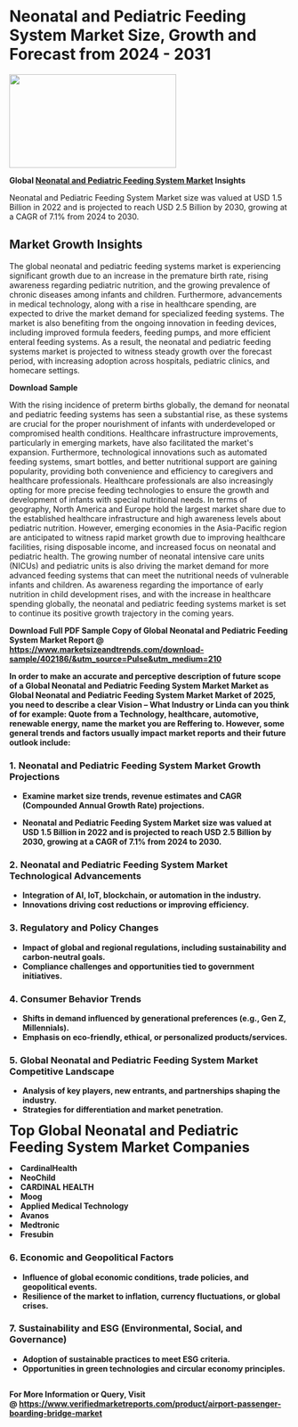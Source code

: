 <H1>Neonatal and Pediatric Feeding System Market Size, Growth and Forecast from 2024 - 2031</H1><img class="aligncenter size-medium wp-image-584254" src="https://thirdeyenews.in/wp-content/uploads/2024/09/Global-Market-Research-300x168.jpeg" alt="" width="300" height="168" /><p><strong>Global&nbsp;<a href="https://www.marketsizeandtrends.com/download-sample/402186/&amp;utm_source=Pulse&amp;utm_medium=210">Neonatal and Pediatric Feeding System Market</a> Insights</strong></p><p>Neonatal and Pediatric Feeding System Market size was valued at USD 1.5 Billion in 2022 and is projected to reach USD 2.5 Billion by 2030, growing at a CAGR of 7.1% from 2024 to 2030.</p><p><h2>Market Growth Insights</h2> <p>The global neonatal and pediatric feeding systems market is experiencing significant growth due to an increase in the premature birth rate, rising awareness regarding pediatric nutrition, and the growing prevalence of chronic diseases among infants and children. Furthermore, advancements in medical technology, along with a rise in healthcare spending, are expected to drive the market demand for specialized feeding systems. The market is also benefiting from the ongoing innovation in feeding devices, including improved formula feeders, feeding pumps, and more efficient enteral feeding systems. As a result, the neonatal and pediatric feeding systems market is projected to witness steady growth over the forecast period, with increasing adoption across hospitals, pediatric clinics, and homecare settings.</p> <p><strong>Download Sample</strong></p> <p>With the rising incidence of preterm births globally, the demand for neonatal and pediatric feeding systems has seen a substantial rise, as these systems are crucial for the proper nourishment of infants with underdeveloped or compromised health conditions. Healthcare infrastructure improvements, particularly in emerging markets, have also facilitated the market's expansion. Furthermore, technological innovations such as automated feeding systems, smart bottles, and better nutritional support are gaining popularity, providing both convenience and efficiency to caregivers and healthcare professionals. Healthcare professionals are also increasingly opting for more precise feeding technologies to ensure the growth and development of infants with special nutritional needs. In terms of geography, North America and Europe hold the largest market share due to the established healthcare infrastructure and high awareness levels about pediatric nutrition. However, emerging economies in the Asia-Pacific region are anticipated to witness rapid market growth due to improving healthcare facilities, rising disposable income, and increased focus on neonatal and pediatric health. The growing number of neonatal intensive care units (NICUs) and pediatric units is also driving the market demand for more advanced feeding systems that can meet the nutritional needs of vulnerable infants and children. As awareness regarding the importance of early nutrition in child development rises, and with the increase in healthcare spending globally, the neonatal and pediatric feeding systems market is set to continue its positive growth trajectory in the coming years.</p> <p><strong></p><p><span class=""><strong>Download Full PDF Sample Copy of Global Neonatal and Pediatric Feeding System Market Report</strong> @ <a href="https://www.marketsizeandtrends.com/download-sample/402186/&amp;utm_source=Pulse&amp;utm_medium=210" target="_blank">https://www.marketsizeandtrends.com/download-sample/402186/&amp;utm_source=Pulse&amp;utm_medium=210</a></span></p><p>In order to make an accurate and perceptive description of future scope of a Global&nbsp;Neonatal and Pediatric Feeding System Market Market as Global&nbsp;Neonatal and Pediatric Feeding System Market Market of 2025, you need to describe a clear Vision &ndash; What Industry or Linda can you think of for example: Quote from a Technology, healthcare, automotive, renewable energy, name the market you are Reffering to. However, some general trends and factors usually impact market reports and their future outlook include:</p><h3>1.&nbsp;<strong>Neonatal and Pediatric Feeding System Market Growth Projections</strong></h3><ul><li>Examine market size trends, revenue estimates and CAGR (Compounded Annual Growth Rate) projections.</li><li><p>Neonatal and Pediatric Feeding System Market size was valued at USD 1.5 Billion in 2022 and is projected to reach USD 2.5 Billion by 2030, growing at a CAGR of 7.1% from 2024 to 2030.</p></li></ul><h3>2.&nbsp;<strong>Neonatal and Pediatric Feeding System Market Technological Advancements</strong></h3><ul><li>Integration of AI, IoT, blockchain, or automation in the industry.</li><li>Innovations driving cost reductions or improving efficiency.</li></ul><h3>3.&nbsp;<strong>Regulatory and Policy Changes</strong></h3><ul><li>Impact of global and regional regulations, including sustainability and carbon-neutral goals.</li><li>Compliance challenges and opportunities tied to government initiatives.</li></ul><h3>4.&nbsp;<strong>Consumer Behavior Trends</strong></h3><ul><li>Shifts in demand influenced by generational preferences (e.g., Gen Z, Millennials).</li><li>Emphasis on eco-friendly, ethical, or personalized products/services.</li></ul><h3>5.&nbsp;<strong>Global Neonatal and Pediatric Feeding System Market Competitive Landscape</strong></h3><ul><li>Analysis of key players, new entrants, and partnerships shaping the industry.</li><li>Strategies for differentiation and market penetration.</li></ul><p data-pm-slice="1 1 []"><span style="color: inherit; font-family: inherit; font-size: 25px;">Top Global Neonatal and Pediatric Feeding System Market Companies</span></p><div class="" data-test-id=""><p><li>CardinalHealth</li><li> NeoChild</li><li> CARDINAL HEALTH</li><li> Moog</li><li> Applied Medical Technology</li><li> Avanos</li><li> Medtronic</li><li> Fresubin</li></p></div><h3>6.&nbsp;<strong>Economic and Geopolitical Factors</strong></h3><ul><li>Influence of global economic conditions, trade policies, and geopolitical events.</li><li>Resilience of the market to inflation, currency fluctuations, or global crises.</li></ul><h3>7.&nbsp;<strong>Sustainability and ESG (Environmental, Social, and Governance)</strong></h3><ul><li>Adoption of sustainable practices to meet ESG criteria.</li><li>Opportunities in green technologies and circular economy principles.</li></ul><h2><strong style="font-size: 14px;">For More Information or Query, Visit @&nbsp;</strong><a style="background-color: #ffffff; font-size: 14px;" href="https://www.marketsizeandtrends.com/report/neonatal-and-pediatric-feeding-system-market/" target="_blank">https://www.verifiedmarketreports.com/product/airport-passenger-boarding-bridge-market</a></h2>
